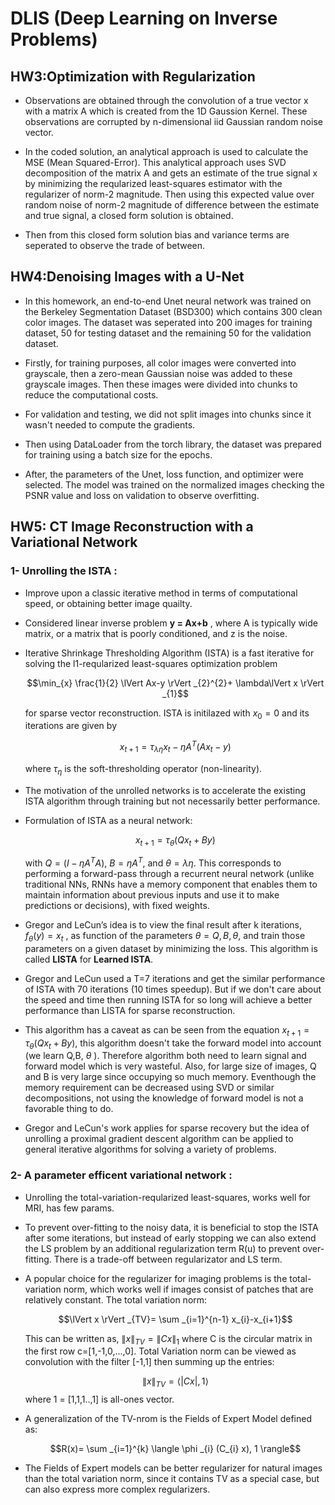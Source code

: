 # **DLIS (Deep Learning on Inverse Problems)**

## **HW3:Optimization with Regularization**

- Observations are obtained through the convolution of a true vector x with a matrix A which is created from the 1D Gaussion Kernel. These observations are corrupted by n-dimensional iid Gaussian random noise vector. 

- In the coded solution, an analytical approach is used to calculate the MSE (Mean Squared-Error). This analytical approach uses SVD decomposition of the matrix A and gets an estimate of the true signal x by minimizing the reqularized least-squares estimator with the regularizer of norm-2 magnitude. Then using this expected value over random noise of norm-2 magnitude of difference between the estimate and true signal, a closed form solution is obtained. 

- Then from this closed form solution bias and variance terms are seperated to observe the trade of between. 

## **HW4:Denoising Images with a U-Net**

- In this homework, an end-to-end Unet neural network was trained on the Berkeley Segmentation Dataset (BSD300) which contains 300 clean color images. The dataset was seperated into 200 images for training dataset, 50 for testing dataset and the remaining 50 for the validation dataset.

- Firstly, for training purposes, all color images were converted into grayscale, then a zero-mean Gaussian noise was added to these grayscale images. Then these images were divided into chunks to reduce the computational costs.

- For validation and testing, we did not split images into chunks since it wasn't needed to compute the gradients.

- Then using DataLoader from the torch library, the dataset was prepared for training using a batch size for the epochs.

- After, the parameters of the Unet, loss function, and optimizer were selected. The model was trained on the normalized images checking the PSNR value and loss on validation to observe overfitting.

## **HW5: CT Image Reconstruction with a Variational Network**

### 1- Unrolling the ISTA :

- Improve upon a classic iterative method in terms of computational speed, or obtaining better image quailty.

- Considered linear inverse problem **y = Ax+b** , where A is typically wide matrix, or a matrix that is poorly conditioned, and z is the noise.

- Iterative Shrinkage Thresholding Algorithm (ISTA) is a fast iterative for solving the l1-reqularized least-squares optimization problem 

    $$\min_{x} \frac{1}{2} \lVert Ax-y \rVert _{2}^{2}+ \lambda\lVert x \rVert _{1}$$

    for sparse vector reconstruction. ISTA is initilazed with $x_{0}=0$ and its iterations are given by

    $$x_{t+1}=\tau_{\lambda \eta}x_{t}-\eta A^{T}(Ax_{t}-y)$$

    where $\tau_{\eta}$ is the soft-thresholding operator (non-linearity).

- The motivation of the unrolled networks is to accelerate the existing ISTA algorithm through training but not necessarily better performance.

- Formulation of ISTA as a neural network: 

    $$x_{t+1}=\tau_{\theta}(Qx_{t}+By)$$

    with $Q=(I-\eta A^{T}A)$, $B=\eta A^{T}$, and $\theta=\lambda \eta$. This corresponds to performing a forward-pass through a recurrent neural network (unlike traditional NNs, RNNs have a memory component that enables them to maintain information about previous inputs and use it to make predictions or decisions), with fixed weights.

- Gregor and LeCun’s idea is to view the final result after k iterations, $f_{\theta}(y) = x_{t}$ , as function of the parameters $\theta = {Q, B, \theta}$, and train those parameters on a given dataset by minimizing the loss. This algorithm is called **LISTA** for **Learned ISTA**.

- Gregor and LeCun used a T=7 iterations and get the similar performance of ISTA with 70 iterations (10 times speedup). But if we don't care about the speed and time then running ISTA for so long will achieve a better performance than LISTA for sparse reconstruction.

- This algorithm has a caveat as can be seen from the equation $x_{t+1}=\tau_{\theta}(Qx_{t}+By)$, this algorithm doesn't take the forward model into account (we learn Q,B, $\theta$ ). Therefore algorithm both need to learn signal and forward model which is very wasteful. Also, for large size of images, Q and B is very large since occupying so much memory. Eventhough the memory requirement can be decreased using SVD or similar decompositions, not using the knowledge of forward model is not a favorable thing to do.

- Gregor and LeCun's work applies for sparse recovery but the idea of unrolling a proximal gradient descent algorithm can be applied to general iterative algorithms for solving a variety of problems.

### 2- A parameter efficent variational network :

- Unrolling the total-variation-reqularized least-squares, works well for MRI, has few params.

- To prevent over-fitting to the noisy data, it is beneficial to stop the ISTA after some iterations, but instead of early stopping we can also extend the LS problem by an additional regularization term R(u) to prevent over-fitting. There is a trade-off between regularizator and LS term.

- A popular choice for the regularizer for imaging problems is the total-variation norm, which works well if images consist of patches that are relatively constant. The total variation norm:

    $$\lVert x \rVert _{TV}= \sum _{i=1}^{n-1} x_{i}-x_{i+1}$$

    This can be written as, $\lVert x \rVert _{TV} = \lVert Cx \rVert _{1}$ where C is the circular matrix in the first row c=[1,-1,0,...,0]. Total Variation norm can be viewed as convolution with the filter [-1,1] then summing up the entries:

    $$\lVert x \rVert _{TV} = \langle |Cx|,1 \rangle$$
    where 1 = [1,1,1..,1] is all-ones vector.

- A generalization of the TV-nrom is the Fields of Expert Model defined as:

    $$R(x)= \sum _{i=1}^{k} \langle \phi _{i} (C_{i} x), 1 \rangle$$

- The Fields of Expert models can be better regularizer for natural images than the total variation norm, since it contains TV as a special case, but can also express more complex regularizers.

